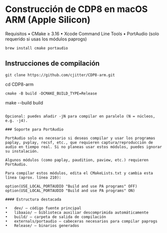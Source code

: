 # Construcción de CDP8 en macOS ARM (Apple Silicon)

Requisitos
•	CMake ≥ 3.16
•	Xcode Command Line Tools
•	PortAudio (solo requerido si usas los módulos paprogs)
	
```
brew install cmake portaudio
```

## Instrucciones de compilación

````
git clone https://github.com/cjitter/CDP8-arm.git
````
cd CDP8-arm
````
cmake -B build -DCMAKE_BUILD_TYPE=Release
````
make --build build
````

Opcional: puedes añadir -jN para compilar en paralelo (N = núcleos, e.g. -j4).

### Soporte para PortAudio

PortAudio solo es necesario si deseas compilar y usar los programas paplay, pvplay, recsf, etc., que requieren captura/reproducción de audio en tiempo real. Si no planeas usar estos módulos, puedes ignorar su instalación.

Algunos módulos (como paplay, paudition, paview, etc.) requieren PortAudio.

Para compilar estos módulos, edita el CMakeLists.txt y cambia esta línea (aprox. línea 210):

option(USE_LOCAL_PORTAUDIO "Build and use PA programs" OFF)
option(USE_LOCAL_PORTAUDIO "Build and use PA programs" ON)

#### Estructura destacada

•	dev/ — código fuente principal
•	libaaio/ — biblioteca auxiliar descomprimida automáticamente
•	build/ — carpeta de salida de compilación
•	externals/portaudio — cabeceras necesarios para compilar paprogs
•	Release/ — binarios generados
